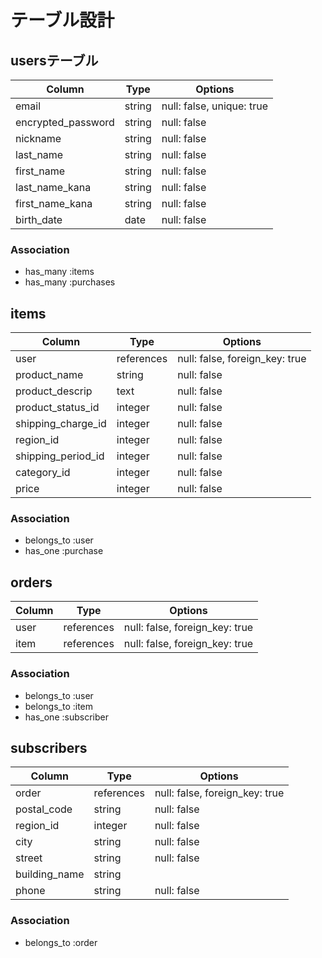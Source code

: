 # テーブル設計

## usersテーブル

| Column             | Type   | Options                   |
|------------------- | ------ | ------------------------- |
| email              | string | null: false, unique: true | 
| encrypted_password | string | null: false               |
| nickname           | string | null: false               |
| last_name          | string | null: false               |
| first_name         | string | null: false               |
| last_name_kana     | string | null: false               |
| first_name_kana    | string | null: false               |
| birth_date         | date   | null: false               |

### Association

- has_many :items
- has_many :purchases

## items

| Column              | Type          | Options                        |
|-------------------- | ------------- | ------------------------------ |
| user                | references    | null: false, foreign_key: true | 
| product_name        | string        | null: false                    |
| product_descrip     | text          | null: false                    |
| product_status_id   | integer       | null: false                    |
| shipping_charge_id  | integer       | null: false                    |
| region_id           | integer       | null: false                    |
| shipping_period_id  | integer       | null: false                    |
| category_id         | integer       | null: false                    |
| price               | integer       | null: false                    |

### Association

- belongs_to :user
- has_one :purchase

## orders

| Column      | Type       | Options                        |
|------------ | ---------- | ------------------------------ |
| user        | references | null: false, foreign_key: true |
| item        | references | null: false, foreign_key: true |

### Association

- belongs_to :user
- belongs_to :item
- has_one :subscriber

## subscribers

| Column          | Type          | Options                        |
|---------------- | ------------- | ------------------------------ |
| order           | references    | null: false, foreign_key: true |
| postal_code     | string        | null: false                    |
| region_id       | integer       | null: false                    |
| city            | string        | null: false                    |
| street          | string        | null: false                    |
| building_name   | string        |                                |
| phone           | string        | null: false                    |


### Association

- belongs_to :order
